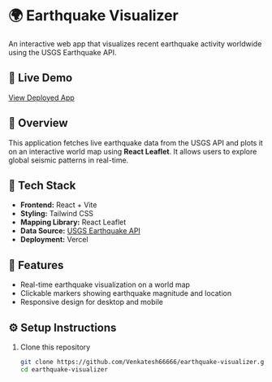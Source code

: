 # 🌍 Earthquake Visualizer

An interactive web app that visualizes recent earthquake activity worldwide using the USGS Earthquake API.

## 🚀 Live Demo
[View Deployed App](https://earthquake-visualizer.vercel.app)

## 🧠 Overview
This application fetches live earthquake data from the USGS API and plots it on an interactive world map using **React Leaflet**. It allows users to explore global seismic patterns in real-time.

## 🧩 Tech Stack
- **Frontend:** React + Vite  
- **Styling:** Tailwind CSS  
- **Mapping Library:** React Leaflet  
- **Data Source:** [USGS Earthquake API](https://earthquake.usgs.gov/earthquakes/feed/v1.0/summary/all_day.geojson)  
- **Deployment:** Vercel  

## 📸 Features
- Real-time earthquake visualization on a world map  
- Clickable markers showing earthquake magnitude and location  
- Responsive design for desktop and mobile  

## ⚙️ Setup Instructions
1. Clone this repository  
   ```bash
   git clone https://github.com/Venkatesh66666/earthquake-visualizer.git
   cd earthquake-visualizer
